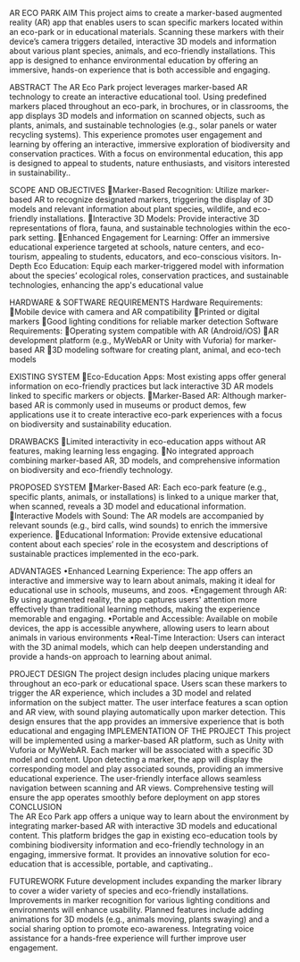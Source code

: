 AR ECO PARK
AIM
         This project aims to create a marker-based augmented reality (AR) app that enables users to scan specific markers located within an eco-park or in educational materials. Scanning these markers with their device’s camera triggers detailed, interactive 3D models and information about various plant species, animals, and eco-friendly installations. This app is designed to enhance environmental education by offering an immersive, hands-on experience that is both accessible and engaging.

ABSTRACT
         The AR Eco Park project leverages marker-based AR technology to create an interactive educational tool. Using predefined markers placed throughout an eco-park, in brochures, or in classrooms, the app displays 3D models and information on scanned objects, such as plants, animals, and sustainable technologies (e.g., solar panels or water recycling systems). This experience promotes user engagement and learning by offering an interactive, immersive exploration of biodiversity and conservation practices. With a focus on environmental education, this app is designed to appeal to students, nature enthusiasts, and visitors interested in sustainability..

SCOPE AND OBJECTIVES
Marker-Based Recognition: Utilize marker-based AR to recognize designated markers, triggering the display of 3D models and relevant information about plant species, wildlife, and eco-friendly installations.
Interactive 3D Models: Provide interactive 3D representations of flora, fauna, and sustainable technologies within the eco-park setting.
Enhanced Engagement for Learning: Offer an immersive educational experience targeted at schools, nature centers, and eco-tourism, appealing to students, educators, and eco-conscious visitors.
In-Depth Eco Education: Equip each marker-triggered model with information about the species’ ecological roles, conservation practices, and sustainable technologies, enhancing the app's educational value

HARDWARE & SOFTWARE REQUIREMENTS
Hardware Requirements:
Mobile device with camera and AR compatibility
Printed or digital markers
Good lighting conditions for reliable marker detection
Software Requirements:
Operating system compatible with AR (Android/iOS)
AR development platform (e.g., MyWebAR or Unity with Vuforia) for marker-based AR
3D modeling software for creating plant, animal, and eco-tech models

EXISTING SYSTEM
Eco-Education Apps: Most existing apps offer general information on eco-friendly practices but lack interactive 3D AR models linked to specific markers or objects.
Marker-Based AR: Although marker-based AR is commonly used in museums or product demos, few applications use it to create interactive eco-park experiences with a focus on biodiversity and sustainability education.

DRAWBACKS
Limited interactivity in eco-education apps without AR features, making learning less engaging.
No integrated approach combining marker-based AR, 3D models, and comprehensive information on biodiversity and eco-friendly technology.

PROPOSED SYSTEM
Marker-Based AR: Each eco-park feature (e.g., specific plants, animals, or installations) is linked to a unique marker that, when scanned, reveals a 3D model and educational information.
Interactive Models with Sound: The AR models are accompanied by relevant sounds (e.g., bird calls, wind sounds) to enrich the immersive experience.
Educational Information: Provide extensive educational content about each species’ role in the ecosystem and descriptions of sustainable practices implemented in the eco-park.

ADVANTAGES
•Enhanced Learning Experience: The app offers an interactive and immersive way to learn about animals, making it ideal for educational use in schools, museums, and zoos.
•Engagement through AR: By using augmented reality, the app captures users' attention more effectively than traditional learning methods, making the experience memorable and engaging.
•Portable and Accessible: Available on mobile devices, the app is accessible anywhere, allowing users to learn about animals in various environments
•Real-Time Interaction: Users can interact with the 3D animal models, which can help deepen understanding and provide a hands-on approach to learning about animal.

PROJECT DESIGN
           The project design includes placing unique markers throughout an eco-park or educational space. Users scan these markers to trigger the AR experience, which includes a 3D model and related information on the subject matter. The user interface features a scan option and AR view, with sound playing automatically upon marker detection. This design ensures that the app provides an immersive experience that is both educational and engaging
IMPLEMENTATION OF THE PROJECT
          This project will be implemented using a marker-based AR platform, such as Unity with Vuforia or MyWebAR. Each marker will be associated with a specific 3D model and content. Upon detecting a marker, the app will display the corresponding model and play associated sounds, providing an immersive educational experience. The user-friendly interface allows seamless navigation between scanning and AR views. Comprehensive testing will ensure the app operates smoothly before deployment on app stores
CONCLUSION   
         The AR Eco Park app offers a unique way to learn about the environment by integrating marker-based AR with interactive 3D models and educational content. This platform bridges the gap in existing eco-education tools by combining biodiversity information and eco-friendly technology in an engaging, immersive format. It provides an innovative solution for eco-education that is accessible, portable, and captivating..

FUTUREWORK
         Future development includes expanding the marker library to cover a wider variety of species and eco-friendly installations. Improvements in marker recognition for various lighting conditions and environments will enhance usability. Planned features include adding animations for 3D models (e.g., animals moving, plants swaying) and a social sharing option to promote eco-awareness. Integrating voice assistance for a hands-free experience will further improve user engagement.
